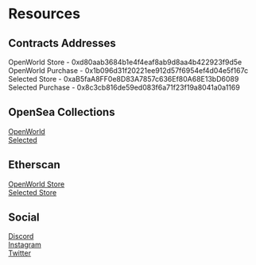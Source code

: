 # Resources

## Contracts Addresses

OpenWorld Store - 0xd80aab3684b1e4f4eaf8ab9d8aa4b422923f9d5e<br />
OpenWorld Purchase - 0x1b096d31f20221ee912d57f6954ef4d04e5f167c<br />
Selected Store - 0xaB5faA8FF0e8D83A7857c636Ef80A68E13bD6089<br />
Selected Purchase - 0x8c3cb816de59ed083f6a71f23f19a8041a0a1169

## OpenSea Collections

[OpenWorld](https://opensea.io/collection/mintoria-open-world)<br />
[Selected](https://opensea.io/collection/mintoria-selected)

## Etherscan

[OpenWorld Store](https://etherscan.io/address/0xd80aab3684b1e4f4eaf8ab9d8aa4b422923f9d5e)<br />
[Selected Store](https://etherscan.io/address/0xab5faa8ff0e8d83a7857c636ef80a68e13bd6089)

## Social

[Discord](https://discord.com/invite/SudxZYSzKK)<br />
[Instagram](https://www.instagram.com/mintoria.io/)<br />
[Twitter](https://twitter.com/mintoria_io)<br />
